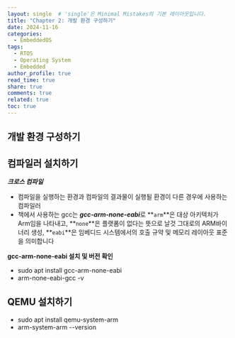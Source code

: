 ```yaml
---
layout: single  # 'single'은 Minimal Mistakes의 기본 레이아웃입니다.
title: "Chapter 2: 개발 환경 구성하기"
date: 2024-11-16
categories:
  - EmbeddedOS
tags:
  - RTOS
  - Operating System
  - Embedded
author_profile: true
read_time: true
share: true
comments: true
related: true
toc: true
---
```


## 개발 환경 구성하기 

## 컴파일러 설치하기 

***크로스 컴파일***

- 컴파일을 실행하는 환경과 컴파일의 결과물이 실행될 환경이 다른 경우에 사용하는 컴파일러 
- 책에서 사용하는 gcc는 ***gcc-arm-none-eabi***로  **`arm`**은 대상 아키텍처가 Arm임을 나타내고, **`none`**은 플랫폼이 없다는 뜻으로 날것 그대로의 ARM바이너리 생성, **`eabi`**은 임베디드 시스템에서의 호출 규약 및 메모리 레이아웃 표준을 의미합니다

**gcc-arm-none-eabi 설치 및 버전 확인**

- sudo apt install gcc-arm-none-eabi
- arm-none-eabi-gcc -v 

## QEMU 설치하기 

- sudo apt install qemu-system-arm 
- arm-system-arm  --version